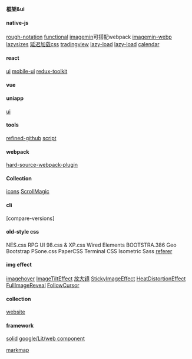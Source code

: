#### 框架&ui

#### native-js
[rough-notation](https://github.com/rough-stuff/rough-notation)
[functional](https://github.com/ramda/ramda)
[imagemin](https://github.com/imagemin/imagemin)可搭配webpack
[imagemin-webp](https://github.com/imagemin/imagemin-webp#readme)
[lazysizes](https://github.com/aFarkas/lazysizes)
[延迟加载css](https://github.com/addyosmani/critical)
[tradingview](https://github.com/tradingview/lightweight-charts)
[lazy-load](https://github.com/aFarkas/lazysizes)
[lazy-load](https://github.com/ApoorvSaxena/lozad.js)
[calendar](https://github.com/nhn/tui.calendar)
#### react
[ui](https://github.com/arwes/arwes)
[mobile-ui](https://github.com/ZhongAnTech/zarm)
[redux-toolkit](https://github.com/reduxjs/redux-toolkit)
#### vue
#### uniapp
[ui](https://github.com/YanxinNet/uView) 
#### tools
[refined-github](https://github.com/sindresorhus/refined-github)
[script](https://github.com/google/zx)
#### webpack
[hard-source-webpack-plugin](https://github.com/mzgoddard/hard-source-webpack-plugin)

#### Collection
[icons](https://github.com/edent/SuperTinyIcons)
[ScrollMagic](https://github.com/janpaepke/ScrollMagic)

#### cli
[compare-versions]

#### old-style css
NES.css
RPG UI
98.css & XP.css
Wired Elements
BOOTSTRA.386
Geo Bootstrap
PSone.css
PaperCSS
Terminal CSS
Isometric Sass
[referer](https://juejin.cn/post/6905772706198159374)

#### img effect
[imagehover](https://github.com/ciar4n/imagehover.css)
[ImageTiltEffect](https://github.com/codrops/ImageTiltEffect)
[放大镜](https://github.com/mark-rolich/Magnifier.js)
[StickyImageEffect](https://github.com/Anemolo/StickyImageEffect)
[HeatDistortionEffect](https://github.com/lbebber/HeatDistortionEffect)
[FullImageReveal](https://github.com/codrops/FullImageReveal)
[FollowCursor](https://github.com/bersLucas/FollowCursor)



#### collection
[website](https://juejin.cn/post/6907378532167450632)


#### framework
[solid](https://github.com/solid/solid)
[google/Lit/web component]()

[markmap](https://github.com/dundalek/markmap)